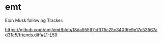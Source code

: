 # emt
Elon Musk following Tracker.

https://github.com/cmj/emt/blob/f8da95567cf375c25c3409fe9e17c53567ad31c5/friends.diff#L1-L50
